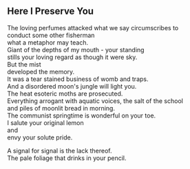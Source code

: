 Here I Preserve You
-------------------
The loving perfumes attacked what we say circumscribes to  
conduct some other fisherman  
what a metaphor may teach.  
Giant of the depths of my mouth - your standing  
stills your loving regard as though it were sky.  
But the mist  
developed the memory.  
It was a tear stained business of womb and traps.  
And a disordered moon's jungle will light you.  
The heat esoteric moths are prosecuted.  
Everything arrogant with aquatic voices, the salt of the school  
and piles of moonlit bread in morning.  
The communist springtime is wonderful on your toe.  
I salute your original lemon  
and  
envy your solute pride.  
  
A signal for signal is the lack thereof.  
The pale foliage that drinks in your pencil.  
